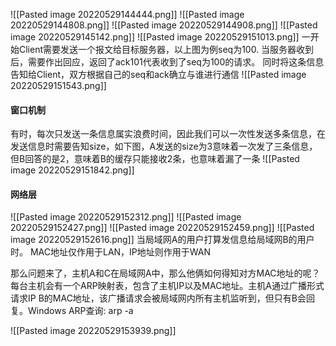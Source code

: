 ![[Pasted image 20220529144444.png]]
![[Pasted image 20220529144808.png]]
![[Pasted image 20220529144908.png]]
![[Pasted image 20220529145142.png]]
![[Pasted image 20220529151013.png]]
一开始Client需要发送一个报文给目标服务器，以上图为例seq为100.
当服务器收到后，需要作出回应，返回了ack101代表收到了seq为100的请求。
同时将这条信息告知给Client，双方根据自己的seq和ack确立与谁进行通信
![[Pasted image 20220529151543.png]]

#### 窗口机制
有时，每次只发送一条信息属实浪费时间，因此我们可以一次性发送多条信息，在发送信息时需要告知size，如下图，A发送的size为3意味着一次发了三条信息，但B回答的是2，意味着B的缓存只能接收2条，也意味着漏了一条
![[Pasted image 20220529151842.png]]

#### 网络层
![[Pasted image 20220529152312.png]]
![[Pasted image 20220529152427.png]]
![[Pasted image 20220529152459.png]]
![[Pasted image 20220529152616.png]]
当局域网A的用户打算发信息给局域网B的用户时。
MAC地址仅作用于LAN，IP地址则作用于WAN

那么问题来了，主机A和C在局域网A中，那么他俩如何得知对方MAC地址的呢？
每台主机会有一个ARP映射表，包含了主机IP以及MAC地址。主机A通过广播形式请求IP B的MAC地址，该广播请求会被局域网内所有主机监听到，但只有B会回复。Windows ARP查询: arp -a

![[Pasted image 20220529153939.png]]